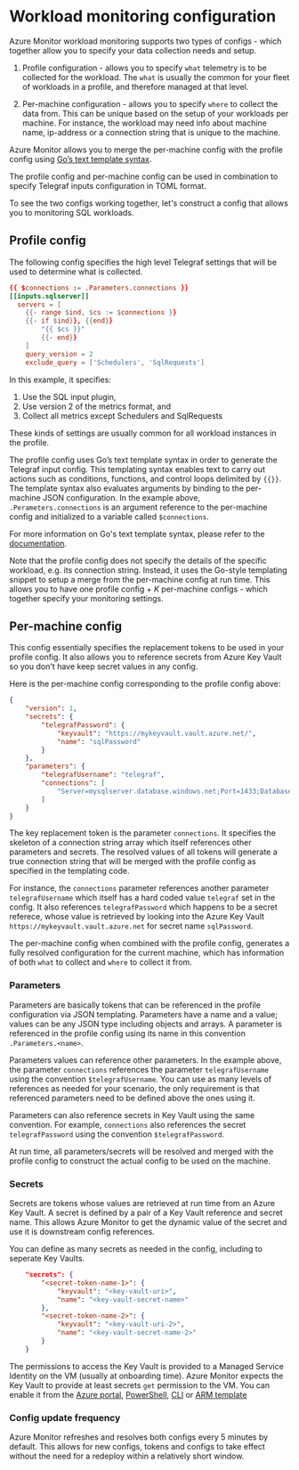 # Workload monitoring configuration

Azure Monitor workload monitoring supports two types of configs - which together allow you to specify your data collection needs and setup.

1. Profile configuration - allows you to specify `what` telemetry is to be collected for the workload. The `what` is usually the common for your fleet of workloads in a profile, and therefore managed at that level.

2. Per-machine configuration - allows you to specify `where` to collect the data from. This can be unique based on the setup of your workloads per machine. For instance, the workload may need info about machine name, ip-address or a connection string that is unique to the machine. 

Azure Monitor allows you to merge the per-machine config with the profile config using [Go’s text template syntax](https://golang.org/pkg/text/template/).

The profile config and per-machine config can be used in combination to specify Telegraf inputs configuration in TOML format. 

To see the two configs working together, let's construct a config that allows you to monitoring SQL workloads. 

## Profile config
The following config specifies the high level Telegraf settings that will be used to determine what is collected. 
```toml
{{ $connections := .Parameters.connections }}
[[inputs.sqlserver]]
  servers = [
    {{- range $ind, $cs := $connections }}
    {{- if $ind}}, {{end}}
		"{{ $cs }}"
		{{- end}}
	]
	query_version = 2
	exclude_query = ['Schedulers', 'SqlRequests']
```
In this example, it specifies:
1. Use the SQL input plugin,
2. Use version 2 of the metrics format, and
3. Collect all metrics except Schedulers and SqlRequests

These kinds of settings are usually common for all workload instances in the profile. 

The profile config uses Go’s text template syntax in order to generate the Telegraf input config. This templating syntax enables text to carry out actions such as conditions, functions, and control loops delimited by `{{}}`. The template syntax also evaluates arguments by binding to the per-machine JSON configuration. In the example above, `.Perameters.connections` is an argument reference to the per-machine config and initialized to a variable called `$connections`. 

For more information on Go's text template syntax, please refer to the [documentation](https://golang.org/pkg/text/template/).

Note that the profile config does not specify the details of the specific workload, e.g. its connection string. Instead, it uses the Go-style templating snippet to setup a merge from the per-machine config at run time. This allows you to have one profile config + *K* per-machine configs - which together specify your monitoring settings.

## Per-machine config
This config essentially specifies the replacement tokens to be used in your profile config. It also allows you to reference secrets from Azure Key Vault so you don't have keep secret values in any config.

Here is the per-machine config corresponding to the profile config above:
```json
{
    "version": 1,
    "secrets": {
        "telegrafPassword": {
            "keyvault": "https://mykeyvault.vault.azure.net/",
            "name": "sqlPassword"
        }
    },
    "parameters": {
        "telegrafUsername": "telegraf",
        "connections": [
            "Server=mysqlserver.database.windows.net;Port=1433;Database=mydatabase;User Id=$telegrafUsername;Password=$telegrafPassword;"
        ]
    }
}
```

The key replacement token is the parameter `connections`. It specifies the skeleton of a connection string array which itself references other parameters and secrets. The resolved values of all tokens will generate a true connection string that will be merged with the profile config as specified in the templating code. 

For instance, the `connections` parameter references another parameter `telegrafUsername` which itself has a hard coded value `telegraf` set in the config. It also references `telegrafPassword` which happens to be a secret referece, whose value is retrieved by looking into the Azure Key Vault `https://mykeyvault.vault.azure.net` for secret name `sqlPassword`. 

The per-machine config when combined with the profile config, generates a fully resolved configuration for the current machine, which has information of both `what` to collect and `where` to collect it from.

### Parameters
Parameters are basically tokens that can be referenced in the profile configuration via JSON templating. Parameters have a name and a value; values can be any JSON type including objects and arrays. A parameter is referenced in the profile config using its name in this convention `.Parameters.<name>`. 

Parameters values can reference other parameters. In the example above, the parameter `connections` references the parameter `telegrafUsername` using the convention `$telegrafUsername`. You can use as many levels of references as needed for your scenario, the only requirement is that referenced parameters need to be defined above the ones using it. 

Parameters can also reference secrets in Key Vault using the same convention. For example, `connections` also references the secret `telegrafPassword` using the convention `$telegrafPassword`. 

At run time, all parameters/secrets will be resolved and merged with the profile config to construct the actual config to be used on the machine. 

### Secrets
Secrets are tokens whose values are retrieved at run time from an Azure Key Vault. A secret is defined by a pair of a Key Vault reference and secret name. This allows Azure Monitor to get the dynamic value of the secret and use it is downstream config references. 

You can define as many secrets as needed in the config, including to seperate Key Vaults.

```json
    "secrets": {
        "<secret-token-name-1>": {
            "keyvault": "<key-vault-uri>",
            "name": "<key-vault-secret-name>"
        },
        "<secret-token-name-2>": {
            "keyvault": "<key-vault-uri-2>",
            "name": "<key-vault-secret-name-2>"
        }
    }
```

The permissions to access the Key Vault is provided to a Managed Service Identity on the VM (usually at onboarding time). Azure Monitor expects the Key Vault to provide at least secrets `get` permission to the VM. You can enable it from the [Azure portal](https://docs.microsoft.com/en-us/azure/key-vault/general/assign-access-policy-portal), [PowerShell](https://docs.microsoft.com/en-us/azure/key-vault/general/assign-access-policy-powershell), [CLI](https://docs.microsoft.com/en-us/azure/key-vault/general/assign-access-policy-cli) or [ARM template](https://github.com/acearun/managedsolutions/blob/master/Templates-Dcr/Add-monitoring-vm/kvdeploy.json)

### Config update frequency
Azure Monitor refreshes and resolves both configs every 5 minutes by default. This allows for new configs, tokens and configs to take effect without the need for a redeploy within a relatively short window. 